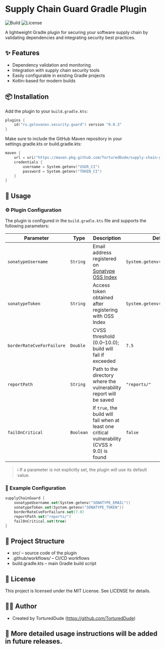 # Supply Chain Guard Gradle Plugin

![Build](https://img.shields.io/github/actions/workflow/status/TorturedDude/supply-chain-guard-plugin/main-workflow.yaml?branch=main)
![License](https://img.shields.io/github/license/TorturedDude/supply-chain-guard-plugin)

A lightweight Gradle plugin for securing your software supply chain by validating dependencies and integrating security best practices.

## ✨ Features

- Dependency validation and monitoring
- Integration with supply chain security tools
- Easily configurable in existing Gradle projects
- Kotlin-based for modern builds

## 📦 Installation

Add the plugin to your `build.gradle.kts`:

```kotlin
plugins {
    id("ru.golovanov.security.guard") version "0.0.3"
}
```
Make sure to include the GitHub Maven repository in your settings.gradle.kts or build.gradle.kts:

```kotlin
maven {
    url = uri("https://maven.pkg.github.com/TorturedDude/supply-chain-guard-plugin")
    credentials {
        username = System.getenv("USER_CI")
        password = System.getenv("TOKEN_CI")
    }
}
```

## 🚀 Usage

### ⚙️ Plugin Configuration

The plugin is configured in the `build.gradle.kts` file and supports the following parameters:

| Parameter                  | Type      | Description                                                                 | Default Value                    |
|----------------------------|-----------|-----------------------------------------------------------------------------|----------------------------------|
| `sonatypeUsername`         | `String`  | Email address registered on [Sonatype OSS Index](https://ossindex.sonatype.org/) | `System.getenv("SONATYPE_USERNAME")` |
| `sonatypeToken`            | `String`  | Access token obtained after registering with OSS Index                     | `System.getenv("SONATYPE_TOKEN")`    |
| `borderRateCveForFailure` | `Double`  | CVSS threshold (0.0–10.0); build will fail if exceeded                      | `7.5`                            |
| `reportPath`               | `String`  | Path to the directory where the vulnerability report will be saved         | `"reports/"`                     |
| `failOnCritical`           | `Boolean` | If `true`, the build will fail when at least one critical vulnerability (CVSS ≥ 9.0) is found | `false`                          |

> ℹ️ If a parameter is not explicitly set, the plugin will use its default value.
### 🔧 Example Configuration

```kotlin
supplyChainGuard {
    sonatypeUsername.set(System.getenv("SONATYPE_EMAIL"))
    sonatypeToken.set(System.getenv("SONATYPE_TOKEN"))
    borderRateCveForFailure.set(7.0)
    reportPath.set("reports/")
    failOnCritical.set(true)
}
```

## 📁 Project Structure
- src/ – source code of the plugin
- .github/workflows/ – CI/CD workflows
- build.gradle.kts – main Gradle build script

## 📜 License
This project is licensed under the MIT License. See LICENSE for details.

## 🙋‍♂️ Author
- Created by TorturedDude (https://github.com/TorturedDude)

## 📌 More detailed usage instructions will be added in future releases.
